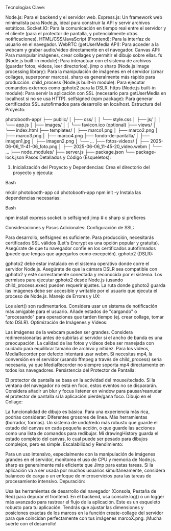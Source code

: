 Tecnologías Clave:

Node.js: Para el backend y el servidor web.
Express.js: Un framework web minimalista para Node.js, ideal para construir la API y servir archivos estáticos.
Socket.IO: Para la comunicación en tiempo real entre el servidor y el cliente (para el protector de pantalla, y potencialmente otras notificaciones).
HTML/CSS/JavaScript (Frontend): Para la interfaz de usuario en el navegador.
WebRTC (getUserMedia API): Para acceder a la webcam y grabar audio/video directamente en el navegador.
Canvas API: Para manipular imágenes, crear collages y permitir el dibujo sobre ellas.
fs (Node.js built-in module): Para interactuar con el sistema de archivos (guardar fotos, videos, leer directorios).
jimp o sharp (Node.js image processing library): Para la manipulación de imágenes en el servidor (crear collages, superponer marcos). sharp es generalmente más rápido para producción.
child_process (Node.js built-in module): Para ejecutar comandos externos como gphoto2 para la DSLR.
https (Node.js built-in module): Para servir la aplicación con SSL (necesario para getUserMedia en localhost si no se usa HTTP).
selfsigned (npm package): Para generar certificados SSL autofirmados para desarrollo en localhost.
Estructura del Proyecto:

photobooth-app/
├── public/
│   ├── css/
│   │   └── style.css
│   ├── js/
│   │   └── app.js
│   ├── images/
│   │   └── favicon.ico (optional)
├── views/
│   └── index.html
├── templates/
│   ├── marco1.png
│   ├── marco2.png
│   ├── marco3.png
│   ├── marco4.png
├── fondo-de-pantalla/
│   ├── imagen1.jpg
│   ├── imagen2.png
│   └── ...
├── fotos-videos/
│   ├── 2025-06-06_11-41-06_foto.png
│   ├── 2025-06-06_11-45-20_video.webm
│   └── ...
├── node_modules/
├── server.js
├── package.json
└── package-lock.json
Pasos Detallados y Código (Esqueletos):

1. Inicialización del Proyecto y Dependencias:
Crea el directorio del proyecto y ejecuta:

Bash

mkdir photobooth-app
cd photobooth-app
npm init -y
Instala las dependencias necesarias:

Bash

npm install express socket.io selfsigned jimp # o sharp si prefieres


Consideraciones y Pasos Adicionales:
Configuración de SSL:

Para desarrollo, selfsigned es suficiente. Para producción, necesitarás certificados SSL válidos (Let's Encrypt es una opción popular y gratuita).
Asegúrate de que tu navegador confíe en los certificados autofirmados (puede que tengas que agregarlos como excepción).
gphoto2 (DSLR):

gphoto2 debe estar instalado en el sistema operativo donde corre el servidor Node.js.
Asegúrate de que la cámara DSLR sea compatible con gphoto2 y esté correctamente conectada y reconocida por el sistema.
Los permisos para ejecutar gphoto2 desde Node.js (usando child_process.exec) pueden requerir ajustes.
La ruta donde gphoto2 guarda las imágenes debe ser accesible y writable por el usuario que ejecuta el proceso de Node.js.
Manejo de Errores y UX:

Los alert() son rudimentarios. Considera usar un sistema de notificación más amigable para el usuario.
Añade estados de "cargando" o "procesando" para operaciones que tarden tiempo (ej. crear collage, tomar foto DSLR).
Optimización de Imágenes y Videos:

Las imágenes de la webcam pueden ser grandes. Considera redimensionarlas antes de subirlas al servidor si el ancho de banda es una preocupación.
La calidad de las fotos y videos debe ser manejada con cuidado para equilibrar tamaño de archivo y nitidez.
Para los videos, MediaRecorder por defecto intentará usar webm. Si necesitas mp4, la conversión en el servidor (usando ffmpeg a través de child_process) sería necesaria, ya que MediaRecorder no siempre soporta mp4 directamente en todos los navegadores.
Persistencia del Protector de Pantalla:

El protector de pantalla se basa en la actividad del mouse/teclado. Si la ventana del navegador no está en foco, estos eventos no se dispararán. Considera añadir un blur y focus listener en window para pausar/reanudar el protector de pantalla si la aplicación pierde/gana foco.
Dibujo en el Collage:

La funcionalidad de dibujo es básica. Para una experiencia más rica, podrías considerar:
Diferentes grosores de línea.
Más herramientas (borrador, formas).
Un sistema de undo/redo más robusto que guarde el estado del canvas en cada pequeña acción, o que guarde las acciones como una lista de comandos para redibujar. Mi drawingHistory guarda el estado completo del canvas, lo cual puede ser pesado para dibujos complejos, pero es simple.
Escalabilidad y Rendimiento:

Para un uso intensivo, especialmente con la manipulación de imágenes grandes en el servidor, monitorea el uso de CPU y memoria de Node.js. sharp es generalmente más eficiente que Jimp para estas tareas.
Si la aplicación va a ser usada por muchos usuarios simultáneamente, considera balanceo de carga o un enfoque de microservicios para las tareas de procesamiento intensivo.
Depuración:

Usa las herramientas de desarrollo del navegador (Consola, Pestaña de Red) para depurar el frontend.
En el backend, usa console.log() o un logger más avanzado para rastrear el flujo de la aplicación.
Este es un esqueleto robusto para tu aplicación. Tendrás que ajustar las dimensiones y posiciones exactas de los marcos en la función create-collage del servidor para que coincidan perfectamente con tus imágenes marcoX.png. ¡Mucha suerte con el desarrollo!